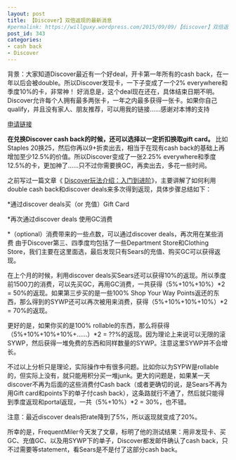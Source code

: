 ```yaml
---
layout: post
title: 【Discover】双倍返现的最新消息
#permalink: https://willguxy.wordpress.com/2015/09/09/【discover】双倍返现的最新消息/index.html
post_id: 343
categories: 
- cash back
- Discover
---
```


背景：大家知道Discover最近有一个好deal，开卡第一年所有的cash back，在一年以后会被double。所以Discover发现卡，一下子变成了一个2% everywhere和季度10%的卡，非常神！
好消息是，这个deal现在还在，具体结束日期不明。Discover允许每个人拥有最多两张卡，一年之内最多获得一张卡。如果你自己qualify，并且没有家人、朋友推荐，可以用我的链接……感谢对本博的支持

[申请链接](http://bit.ly/1K7TO0I)

**在兑换Discover cash back的时候，还可以选择以一定折扣换取gift card。**
比如Staples 20换25，然后你再以9+折卖出去，相当于在现有cash back的基础上再增加至少12.5%的价值。所以Discover变成了一张2.25% everywhere和季度12.5%的卡，更加神了……只不过你需要换GC，再卖出去，多花一些时间。

之前写过一篇文章《
[Discover玩法介绍：入门到进阶](https://willguxy.wordpress.com/2015/08/18/discover%E7%8E%A9%E6%B3%95%E4%BB%8B%E7%BB%8D%EF%BC%9A%E5%85%A5%E9%97%A8%E5%88%B0%E8%BF%9B%E9%98%B6/)》，主要讲解了如何利用double cash back和discover deals来多次得到返现，具体步骤总结如下：

*通过discover deals买（or 充值）Gift Card

	
*再次通过discover deals 使用GC消费

	
*（optional）消费带来的一些点数，可以通过discover deals，再次用在某些消费
由于Discover第三、四季度均包括了一些Department Store和Clothing Store，我们主要在这里面选，最后发现只有Sears的充值、购买GC可以获得返现。

在上个月的时候，利用discover deals买Sears还可以获得10%的返现。所以季度前1500刀的消费，可以先买GC，再用GC消费，一共获得（5%+10%+10%）*2 = 50%的返现。如果第三步买的是一些100% Shop Your Way Points返还的东西，那么得到的SYWP还可以再次被用来消费，获得（5%+10%+10%+10%）*2 = 70%的返现。

更好的是，如果你买的是100% rollable的东西，那么将获得（5%+10%+10%+10%+……）*2 = ??%的返现。因为理论上来说可以无限的滚SYWP，然后获得一堆免费的东西和同样数量的SYWP。注意这里SYWP并不会增长。

不过以上分析只是理论，实际操作中有很多问题。比如你以为SYPW是rollable的，但实际上没有，就只能用积分买一堆junk。更大的问题是，如果某一天discover不再为后面的这些消费付Cash back（或者更确切的说，是Sears不再为用Gift card和points下的单子付cash back），这条路就行不通了，然后就只能得到季度返现和portal返现，一共（5%+10%）*2 = 30%，也不错。


注意：最近discover deals把rate降到了5%，所以返现就变成了20%。

所幸的是，FrequentMiler今天发了文章，标明了他的测试结果：用非发现卡、买GC、充值GC、以及用SYWP下的单子，Discover都发邮件确认了cash back，只不过需要等statement，看Sears是不是付了这部分cash back。
